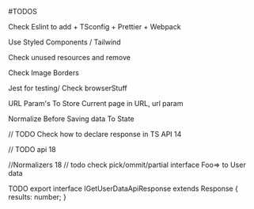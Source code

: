 #TODOS

Check Eslint to add + TSconfig + Prettier + Webpack

Use Styled Components / Tailwind

Check unused resources and remove

Check Image Borders

Jest for testing/ Check browserStuff

URL Param's To Store Current page in URL, url param

Normalize Before Saving data To State

// TODO Check how to declare response in TS API 14

// TODO api 18

//Normalizers 18
// todo check pick/ommit/partial interface Foo=> to User data

TODO export interface IGetUserDataApiResponse extends Response {
results: number;
}
